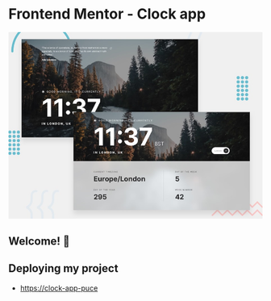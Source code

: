 # Frontend Mentor - Clock app

![Design preview for the Clock app coding challenge](./preview.jpg)

## Welcome! 👋



## Deploying my project

- [https://clock-app-puce](https://clock-app-puce.vercel.app/)

